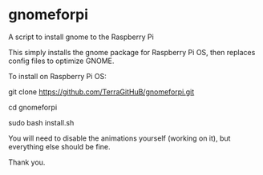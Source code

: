 # gnomeforpi
A script to install gnome to the Raspberry Pi

This simply installs the gnome package for Raspberry Pi OS, then replaces config files to optimize GNOME.

To install on Raspberry Pi OS:

git clone https://github.com/TerraGitHuB/gnomeforpi.git

cd gnomeforpi

sudo bash install.sh

You will need to disable the animations yourself (working on it), but everything else should be fine. 

Thank you.
